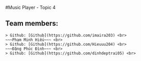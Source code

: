 #Music Player - Topic 4
## Team members:
~~~Trần Kim Cương~~~ <br>
> Github: [Github](https://github.com/imaira203) <br>
~~~Phạm Minh Hiếu~~~ <br>
> Github: [Github](https://github.com/Hieuuu204) <br>
~~~Đặng Phúc Đình~~~ <br>
> Github: [Github](https://github.com/dinhdeptrai05) <br>
